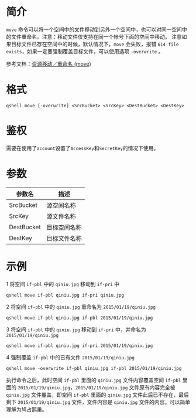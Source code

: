 # 简介
`move` 命令可以将一个空间中的文件移动到另外一个空间中，也可以对同一空间中的文件重命名。注意：移动文件仅支持在同一个帐号下面的空间中移动。
注意如果目标文件已存在空间中的时候，默认情况下，`move` 会失败，报错 `614 file exists`，如果一定要强制覆盖目标文件，可以使用选项 `-overwrite` 。

参考文档：[资源移动／重命名 (move)](http://developer.qiniu.com/code/v6/api/kodo-api/rs/move.html)

# 格式
```
qshell move [-overwrite] <SrcBucket> <SrcKey> <DestBucket> <DestKey>
```

# 鉴权
需要在使用了`account`设置了`AccessKey`和`SecretKey`的情况下使用。

# 参数
|    参数名   |  描述     |
|------------|----------|
| SrcBucket  |源空间名称  |
|   SrcKey   |源文件名称  |
| DestBucket |目标空间名称|
|   DestKey  |目标文件名称|

# 示例
1 将空间 `if-pbl` 中的 `qiniu.jpg` 移动到 `if-pri` 中
```
qshell move if-pbl qiniu.jpg if-pri qiniu.jpg
```

2 将空间 `if-pbl` 中的 `qiniu.jpg` 重命名为 `2015/01/19/qiniu.jpg`
```
qshell move if-pbl qiniu.jpg if-pbl 2015/01/19/qiniu.jpg
```

3 将空间 `if-pbl` 中的 `qiniu.jpg` 移动到 `if-pri` 中，并命名为 `2015/01/19/qiniu.jpg`
```
qshell move if-pbl qiniu.jpg if-pri 2015/01/19/qiniu.jpg
```

4 强制覆盖 `if-pbl` 中的已有文件 `2015/01/19/qiniu.jpg`
```
qshell move -overwrite if-pbl qiniu.jpg if-pbl 2015/01/19/qiniu.jpg
```
执行命令之后，此时空间 `if-pbl` 里面的 `qiniu.jpg` 文件内容覆盖空间 `if-pbl` 里面的 `2015/01/19/qiniu.jpg`，`2015/01/19/qiniu.jpg` 文件原有内容完全被`qiniu.jpg` 文件覆盖，即空间 `if-pbl` 里面的 `qiniu.jpg` 文件此后已不存在，最后剩下 `2015/01/19/qiniu.jpg` 文件，文件内容是 `qiniu.jpg` 文件的内容。可以简单理解为鸠占鹊巢。
